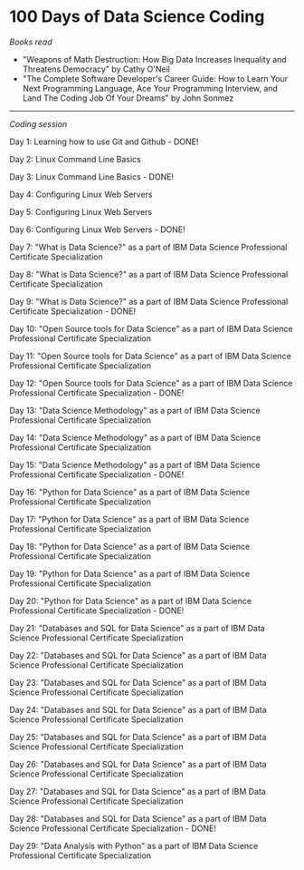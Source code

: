 <h1> 100 Days of Data Science Coding </h1>
<i>Books read </i>
<ul>
  <li>
    "Weapons of Math Destruction: How Big Data Increases Inequality and Threatens Democracy" by Cathy O'Neil
  </li>
  <li>
    "The Complete Software Developer's Career Guide: How to Learn Your Next Programming Language, Ace Your Programming Interview, and Land The Coding Job Of Your Dreams" by John Sonmez
  </li>
</ul>
<hr>

<i>Coding session</i>
<p> Day 1: Learning how to use Git and Github - DONE! </p>
<p> Day 2: Linux Command Line Basics </p>
<p> Day 3: Linux Command Line Basics - DONE! </p>
<p> Day 4: Configuring Linux Web Servers </p>
<p> Day 5: Configuring Linux Web Servers </p>
<p> Day 6: Configuring Linux Web Servers - DONE! </p>
<p> Day 7: "What is Data Science?" as a part of IBM Data Science Professional Certificate Specialization </p>
<p> Day 8: "What is Data Science?" as a part of IBM Data Science Professional Certificate Specialization </p>
<p> Day 9: "What is Data Science?" as a part of IBM Data Science Professional Certificate Specialization - DONE! </p>
<p> Day 10: "Open Source tools for Data Science" as a part of IBM Data Science Professional Certificate Specialization </p>
<p> Day 11: "Open Source tools for Data Science" as a part of IBM Data Science Professional Certificate Specialization </p>
<p> Day 12: "Open Source tools for Data Science" as a part of IBM Data Science Professional Certificate Specialization - DONE! </p>
<p> Day 13: "Data Science Methodology" as a part of IBM Data Science Professional Certificate Specialization </p>
<p> Day 14: "Data Science Methodology" as a part of IBM Data Science Professional Certificate Specialization </p>
<p> Day 15: "Data Science Methodology" as a part of IBM Data Science Professional Certificate Specialization - DONE! </p>
<p> Day 16: "Python for Data Science" as a part of IBM Data Science Professional Certificate Specialization </p>
<p> Day 17: "Python for Data Science" as a part of IBM Data Science Professional Certificate Specialization </p>
<p> Day 18: "Python for Data Science" as a part of IBM Data Science Professional Certificate Specialization </p>
<p> Day 19: "Python for Data Science" as a part of IBM Data Science Professional Certificate Specialization </p>
<p> Day 20: "Python for Data Science" as a part of IBM Data Science Professional Certificate Specialization - DONE!</p>
<p> Day 21: "Databases and SQL for Data Science" as a part of IBM Data Science Professional Certificate Specialization</p>
<p> Day 22: "Databases and SQL for Data Science" as a part of IBM Data Science Professional Certificate Specialization</p>
<p> Day 23: "Databases and SQL for Data Science" as a part of IBM Data Science Professional Certificate Specialization</p>
<p> Day 24: "Databases and SQL for Data Science" as a part of IBM Data Science Professional Certificate Specialization</p>
<p> Day 25: "Databases and SQL for Data Science" as a part of IBM Data Science Professional Certificate Specialization</p>
<p> Day 26: "Databases and SQL for Data Science" as a part of IBM Data Science Professional Certificate Specialization</p>
<p> Day 27: "Databases and SQL for Data Science" as a part of IBM Data Science Professional Certificate Specialization</p>
<p> Day 28: "Databases and SQL for Data Science" as a part of IBM Data Science Professional Certificate Specialization - DONE!</p>
<p> Day 29: "Data Analysis with Python" as a part of IBM Data Science Professional Certificate Specialization</p>
